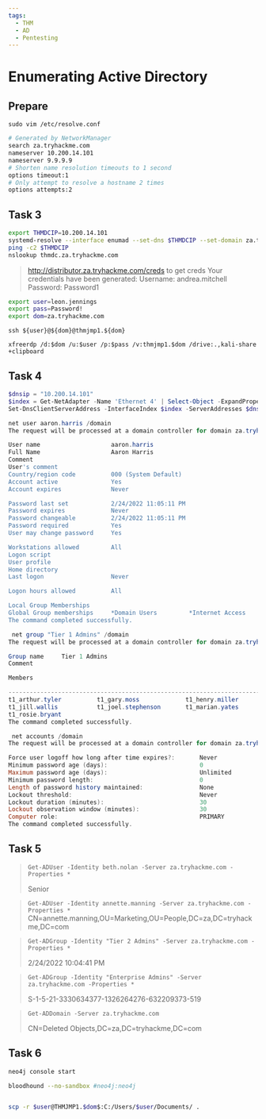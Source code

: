 ```yaml
---
tags:
  - THM
  - AD
  - Pentesting
---
```

# Enumerating Active Directory

## Prepare

`sudo vim /etc/resolve.conf`

```bash
# Generated by NetworkManager
search za.tryhackme.com
nameserver 10.200.14.101 
nameserver 9.9.9.9
# Shorten name resolution timeouts to 1 second
options timeout:1
# Only attempt to resolve a hostname 2 times
options attempts:2
```

## Task 3

```bash
export THMDCIP=10.200.14.101
systemd-resolve --interface enumad --set-dns $THMDCIP --set-domain za.tryhackme.com
ping -c2 $THMDCIP
nslookup thmdc.za.tryhackme.com
```

> <http://distributor.za.tryhackme.com/creds> to get creds
> Your credentials have been generated: Username: andrea.mitchell Password: Password1

```bash
export user=leon.jennings
export pass=Password!
export dom=za.tryhackme.com
```

`ssh ${user}@${dom}@thmjmp1.${dom}`

````shell
xfreerdp /d:$dom /u:$user /p:$pass /v:thmjmp1.$dom /drive:.,kali-share +clipboard
````

## Task 4

```powershell
$dnsip = "10.200.14.101"
$index = Get-NetAdapter -Name 'Ethernet 4' | Select-Object -ExpandProperty 'ifIndex'
Set-DnsClientServerAddress -InterfaceIndex $index -ServerAddresses $dnsip
```

```powershell
net user aaron.harris /domain
The request will be processed at a domain controller for domain za.tryhackme.com.

User name                    aaron.harris
Full Name                    Aaron Harris
Comment
User's comment
Country/region code          000 (System Default)
Account active               Yes
Account expires              Never

Password last set            2/24/2022 11:05:11 PM
Password expires             Never
Password changeable          2/24/2022 11:05:11 PM
Password required            Yes
User may change password     Yes

Workstations allowed         All
Logon script
User profile
Home directory
Last logon                   Never

Logon hours allowed          All

Local Group Memberships
Global Group memberships     *Domain Users         *Internet Access
The command completed successfully.
```

```powershell
 net group "Tier 1 Admins" /domain
The request will be processed at a domain controller for domain za.tryhackme.com.

Group name     Tier 1 Admins
Comment

Members

-------------------------------------------------------------------------------
t1_arthur.tyler          t1_gary.moss             t1_henry.miller
t1_jill.wallis           t1_joel.stephenson       t1_marian.yates
t1_rosie.bryant
The command completed successfully.
```

```powershell
 net accounts /domain
The request will be processed at a domain controller for domain za.tryhackme.com.

Force user logoff how long after time expires?:       Never
Minimum password age (days):                          0
Maximum password age (days):                          Unlimited
Minimum password length:                              0
Length of password history maintained:                None
Lockout threshold:                                    Never
Lockout duration (minutes):                           30
Lockout observation window (minutes):                 30
Computer role:                                        PRIMARY
The command completed successfully.
```

## Task 5

> `Get-ADUser -Identity beth.nolan -Server za.tryhackme.com -Properties *`
>
> Senior

>`Get-ADUser -Identity annette.manning -Server za.tryhackme.com -Properties *`
> CN=annette.manning,OU=Marketing,OU=People,DC=za,DC=tryhackme,DC=com

> `Get-ADGroup -Identity "Tier 2 Admins" -Server za.tryhackme.com -Properties *`
>
> 2/24/2022 10:04:41 PM

> `Get-ADGroup -Identity "Enterprise Admins" -Server za.tryhackme.com -Properties *`
>
> S-1-5-21-3330634377-1326264276-632209373-519

> `Get-ADDomain -Server za.tryhackme.com`
>
> CN=Deleted Objects,DC=za,DC=tryhackme,DC=com

## Task 6

```bash
neo4j console start

bloodhound --no-sandbox #neo4j:neo4j


scp -r $user@THMJMP1.$dom$:C:/Users/$user/Documents/ .
```
